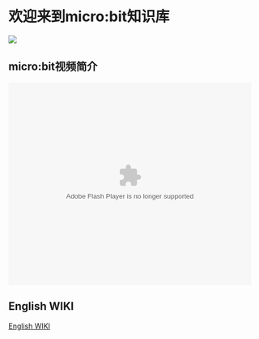 # 欢迎来到micro:bit知识库

![](https://i.imgur.com/LTOqQvh.jpg)

## micro:bit视频简介

<embed src='http://player.youku.com/player.php/sid/XMzY5NDQwMTI0MA==/v.swf' allowFullScreen='true' quality='high' width='480' height='400' align='middle' allowScriptAccess='always' type='application/x-shockwave-flash'></embed>

## English WIKI
[English WIKI](https://www.elecfreaks.com/learn-en/)
